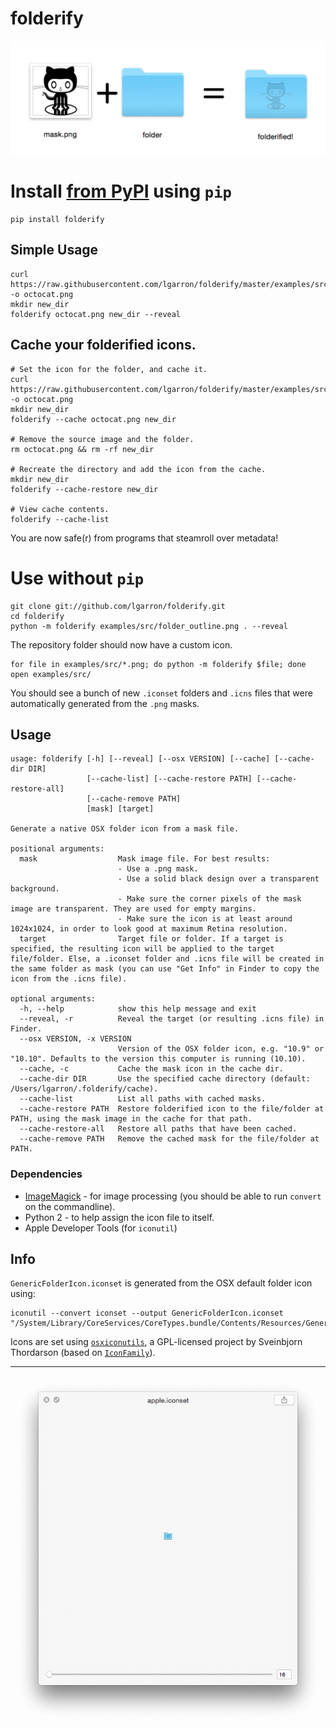 # folderify

![mask.png + folder = folderified!](examples/png/explanation.png)

# Install [from PyPI](https://pypi.python.org/pypi/folderify/) using `pip`

    pip install folderify

## Simple Usage

    curl https://raw.githubusercontent.com/lgarron/folderify/master/examples/src/octocat.png -o octocat.png
    mkdir new_dir
    folderify octocat.png new_dir --reveal


## Cache your folderified icons.

    # Set the icon for the folder, and cache it.
    curl https://raw.githubusercontent.com/lgarron/folderify/master/examples/src/octocat.png -o octocat.png
    mkdir new_dir
    folderify --cache octocat.png new_dir

    # Remove the source image and the folder.
    rm octocat.png && rm -rf new_dir

    # Recreate the directory and add the icon from the cache.
    mkdir new_dir
    folderify --cache-restore new_dir

    # View cache contents.
    folderify --cache-list

You are now safe(r) from programs that steamroll over metadata!


# Use without `pip`

    git clone git://github.com/lgarron/folderify.git
    cd folderify
    python -m folderify examples/src/folder_outline.png . --reveal

The repository folder should now have a custom icon.

    for file in examples/src/*.png; do python -m folderify $file; done
    open examples/src/

You should see a bunch of new `.iconset` folders and `.icns` files that were automatically generated from the `.png` masks.


## Usage

    usage: folderify [-h] [--reveal] [--osx VERSION] [--cache] [--cache-dir DIR]
                     [--cache-list] [--cache-restore PATH] [--cache-restore-all]
                     [--cache-remove PATH]
                     [mask] [target]

    Generate a native OSX folder icon from a mask file.

    positional arguments:
      mask                  Mask image file. For best results:
                            - Use a .png mask.
                            - Use a solid black design over a transparent background.
                            - Make sure the corner pixels of the mask image are transparent. They are used for empty margins.
                            - Make sure the icon is at least around 1024x1024, in order to look good at maximum Retina resolution.
      target                Target file or folder. If a target is specified, the resulting icon will be applied to the target file/folder. Else, a .iconset folder and .icns file will be created in the same folder as mask (you can use "Get Info" in Finder to copy the icon from the .icns file).

    optional arguments:
      -h, --help            show this help message and exit
      --reveal, -r          Reveal the target (or resulting .icns file) in Finder.
      --osx VERSION, -x VERSION
                            Version of the OSX folder icon, e.g. "10.9" or "10.10". Defaults to the version this computer is running (10.10).
      --cache, -c           Cache the mask icon in the cache dir.
      --cache-dir DIR       Use the specified cache directory (default: /Users/lgarron/.folderify/cache).
      --cache-list          List all paths with cached masks.
      --cache-restore PATH  Restore folderified icon to the file/folder at PATH, using the mask image in the cache for that path.
      --cache-restore-all   Restore all paths that have been cached.
      --cache-remove PATH   Remove the cached mask for the file/folder at PATH.


### Dependencies

- [ImageMagick](http://www.imagemagick.org/) - for image processing (you should be able to run <code>convert</code> on the commandline).
- Python 2 - to help assign the icon file to itself.
- Apple Developer Tools (for `iconutil`)


## Info

`GenericFolderIcon.iconset` is generated from the OSX default folder icon using:

    iconutil --convert iconset --output GenericFolderIcon.iconset "/System/Library/CoreServices/CoreTypes.bundle/Contents/Resources/GenericFolderIcon.icns"

Icons are set using [`osxiconutils`](http://www.sveinbjorn.org/osxiconutils), a GPL-licensed project by Sveinbjorn Thordarson (based on [`IconFamily`](http://iconfamily.sourceforge.net/)).


----------------------------------------------------------------


![apple.gif](examples/png/apple.gif)
